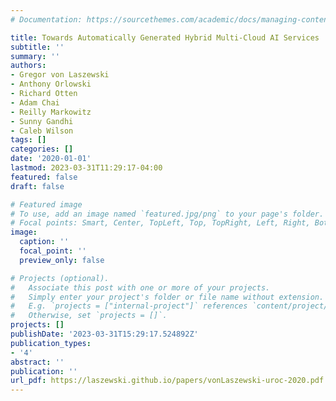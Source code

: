 ```yaml
---
# Documentation: https://sourcethemes.com/academic/docs/managing-content/

title: Towards Automatically Generated Hybrid Multi-Cloud AI Services
subtitle: ''
summary: ''
authors:
- Gregor von Laszewski
- Anthony Orlowski
- Richard Otten
- Adam Chai
- Reilly Markowitz
- Sunny Gandhi
- Caleb Wilson
tags: []
categories: []
date: '2020-01-01'
lastmod: 2023-03-31T11:29:17-04:00
featured: false
draft: false

# Featured image
# To use, add an image named `featured.jpg/png` to your page's folder.
# Focal points: Smart, Center, TopLeft, Top, TopRight, Left, Right, BottomLeft, Bottom, BottomRight.
image:
  caption: ''
  focal_point: ''
  preview_only: false

# Projects (optional).
#   Associate this post with one or more of your projects.
#   Simply enter your project's folder or file name without extension.
#   E.g. `projects = ["internal-project"]` references `content/project/deep-learning/index.md`.
#   Otherwise, set `projects = []`.
projects: []
publishDate: '2023-03-31T15:29:17.524892Z'
publication_types:
- '4'
abstract: ''
publication: ''
url_pdf: https://laszewski.github.io/papers/vonLaszewski-uroc-2020.pdf
---
```

